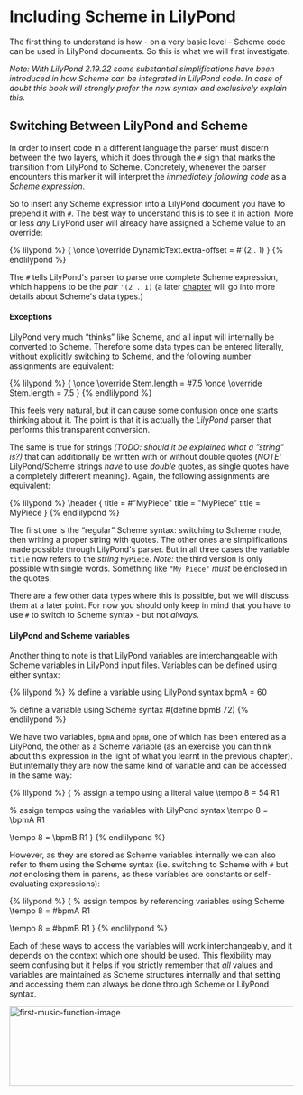 # Including Scheme in LilyPond

The first thing to understand is how - on a very basic level - Scheme code can
be used in LilyPond documents.  So this is what we will first investigate.

*Note: With LilyPond 2.19.22 some *substantial* simplifications have been
introduced in how Scheme can be integrated in LilyPond code.  In case of doubt
this book will strongly prefer the *new* syntax and exclusively explain this.*

## Switching Between LilyPond and Scheme

In order to insert code in a different language the parser must discern between
the two layers, which it does through the `#` sign that marks the transition
from LilyPond to Scheme.  Concretely, whenever the parser encounters this marker
it will interpret the *immediately following code* as a *Scheme expression*.

So to insert any Scheme expression into a LilyPond document you have to prepend
it with `#`.  The best way to understand this is to see it in action.  More or
less *any* LilyPond user will already have assigned a Scheme value to an
override:

{% lilypond %}
{
  \once \override DynamicText.extra-offset = #'(2 . 1)
}
{% endlilypond %}

The `#` tells LilyPond's parser to parse one complete Scheme expression, which
happens to be the *pair* `'(2 . 1)` (a later [chapter](data-types/index.html)
will go into more details about Scheme's data types.)

#### Exceptions

LilyPond very much “thinks” like Scheme, and all input will internally be
converted to Scheme.  Therefore some data types can be entered literally,
without explicitly switching to Scheme, and the following number assignments are
equivalent:

{% lilypond %}
{
  \once \override Stem.length = #7.5
  \once \override Stem.length = 7.5
}
{% endlilypond %}

This feels very natural, but it can cause some confusion once one starts
thinking about it.  The point is that it is actually the *LilyPond* parser that
performs this transparent conversion.

The same is true for strings *(TODO: should it be explained what a ”string”
is?)* that can additionally be written with or without double quotes (*NOTE:*
LilyPond/Scheme strings *have* to use *double* quotes, as single quotes have a
completely different meaning).  Again, the following assignments are equivalent:

{% lilypond %}
\header {
  title = #"MyPiece"
  title = "MyPiece"
  title = MyPiece
}
{% endlilypond %}

 The first one is the “regular” Scheme syntax: switching to Scheme mode, then
 writing a proper string with quotes.  The other ones are simplifications made
 possible through LilyPond's parser.  But in all three cases the variable
 `title` now refers to the *string* `MyPiece`. *Note:* the third version is only
 possible with single words. Something like `"My Piece"` *must* be enclosed in
 the quotes.

 There are a few other data types where this is possible, but we will discuss
 them at a later point.  For now you should only keep in mind that you have to
 use `#` to switch to Scheme syntax - but not *always*.

#### LilyPond and Scheme variables

Another thing to note is that LilyPond variables are interchangeable with Scheme
variables in LilyPond input files.  Variables can be defined using either
syntax:

{% lilypond %}
% define a variable using LilyPond syntax
bpmA = 60

% define a variable using Scheme syntax
#(define bpmB 72)
{% endlilypond %}

We have two variables, `bpmA` and `bpmB`, one of which has been entered as a
LilyPond, the other as a Scheme variable (as an exercise you can think about
this expression in the light of what you learnt in the previous chapter).  But
internally they are now the same kind of variable and can be accessed in the
same way:

{% lilypond %}
{
  % assign a tempo using a literal value
  \tempo 8 = 54
  R1

  % assign tempos using the variables with LilyPond syntax
  \tempo 8 = \bpmA
  R1

  \tempo 8 = \bpmB
  R1
}
{% endlilypond %}

However, as they are stored as Scheme variables internally we can also refer to
them using the Scheme syntax (i.e. switching to Scheme with `#` but *not*
enclosing them in parens, as these variables are constants or self-evaluating
expressions):

{% lilypond %}
{
   % assign tempos by referencing variables using Scheme
  \tempo 8 = #bpmA
  R1

  \tempo 8 = #bpmB
  R1
}
{% endlilypond %}

Each of these ways to access the variables will work interchangeably, and it
depends on the context which one should be used.  This flexibility may seem
confusing but it helps if you strictly remember that *all* values and variables
are maintained as Scheme structures internally and that setting and accessing
them can always be done through Scheme or LilyPond syntax.

<img src="http://lilypondblog.org/wp-content/uploads/2014/03/first-music-function1.png" alt="first-music-function-image" width="656" height="141" class="aligncenter size-full wp-image-2551" />
